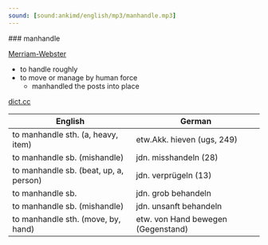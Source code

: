 ```yaml
---
sound: [sound:ankimd/english/mp3/manhandle.mp3]
---
```


\### manhandle

[Merriam-Webster](https://www.merriam-webster.com/dictionary/manhandle)

- to handle roughly
- to move or manage by human force
    - manhandled the posts into place

[dict.cc](https://www.dict.cc/manhandle)

| English        | German       |
| -------------- | ------------ |
| to manhandle sth. (a, heavy, item) | etw.Akk. hieven (ugs, 249) |
| to manhandle sb. (mishandle) | jdn. misshandeln (28) |
| to manhandle sb. (beat, up, a, person) | jdn. verprügeln (13) |
| to manhandle sb. | jdn. grob behandeln |
| to manhandle sb. (mishandle) | jdn. unsanft behandeln |
| to manhandle sth. (move, by, hand) | etw. von Hand bewegen (Gegenstand) |
